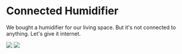 # Connected Humidifier
We bought a humidifier for our living space. But it's not connected to anything. Let's give it internet.

![](http://i.imgur.com/oHc91VB.jpg)
![](http://i.imgur.com/rNNoyPi.jpg)
